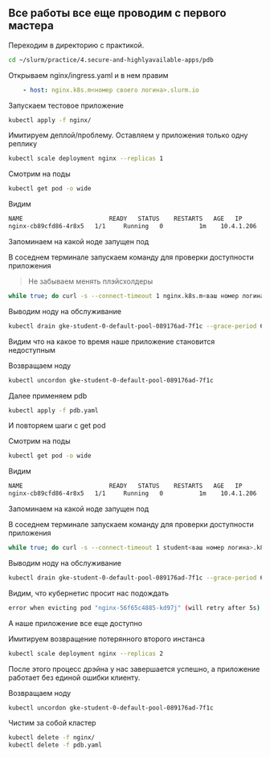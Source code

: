 ## Все работы все еще проводим с первого мастера

Переходим в директорию с практикой.
```bash
cd ~/slurm/practice/4.secure-and-highlyavailable-apps/pdb
```

Открываем nginx/ingress.yaml
и в нем правим 
```yaml
    - host: nginx.k8s.m<номер своего логина>.slurm.io
```

Запускаем тестовое приложение
```bash
kubectl apply -f nginx/
```

Имитируем деплой/проблему.
Оставляем у приложения только одну реплику
```bash
kubectl scale deployment nginx --replicas 1
```

Смотрим на поды
```bash
kubectl get pod -o wide
```

Видим
```bash
NAME                        READY   STATUS    RESTARTS   AGE   IP           NODE                                       NOMINATED NODE
nginx-cb89cfd86-4r8x5   1/1     Running   0          1m    10.4.1.206   gke-student-0-default-pool-09e231b7-n3pl   <none>
```
Запоминаем на какой ноде запущен под

В соседнем терминале запускаем команду для проверки доступности приложения
> Не забываем менять плэйсхолдеры
```bash
while true; do curl -s --connect-timeout 1 nginx.k8s.m<ваш номер логина>.slurm.io -i | grep '200 OK' 2>&1 > /dev/null; if [ $? -eq 0 ]; then echo OK; else echo FAIL; fi; sleep 1; done
```

Выводим ноду на обслуживание
```bash
kubectl drain gke-student-0-default-pool-089176ad-7f1c --grace-period 60 --delete-local-data --ignore-daemonsets --force
```
Видим что на какое то время наше приложение становится недоступным

Возвращаем ноду
```bash
kubectl uncordon gke-student-0-default-pool-089176ad-7f1c
```

Далее применяем pdb
```bash
kubectl apply -f pdb.yaml
```
И повторяем шаги с get pod

Смотрим на поды
```bash
kubectl get pod -o wide
```
Видим
```bash
NAME                        READY   STATUS    RESTARTS   AGE   IP           NODE                                       NOMINATED NODE
nginx-cb89cfd86-4r8x5   1/1     Running   0          1m    10.4.1.206   gke-student-0-default-pool-09e231b7-n3pl   <none>
```
Запоминаем на какой ноде запущен под

В соседнем терминале запускаем команду для проверки доступности приложения
```bash
while true; do curl -s --connect-timeout 1 student<ваш номер логина>.k8s.slurm.io -i | grep '200 OK' 2>&1 > /dev/null; if [ $? -eq 0 ]; then echo OK; else echo FAIL; fi; sleep 1; done
```

Выводим ноду на обслуживание
```bash
kubectl drain gke-student-0-default-pool-089176ad-7f1c --grace-period 60 --delete-local-data --ignore-daemonsets --force
```

Видим, что кубернетис просит нас подождать
```bash
error when evicting pod "nginx-56f65c4885-kd97j" (will retry after 5s): Cannot evict pod as it would violate the pod's disruption budget.
```
А наше приложение все еще доступно

Имитируем возвращение потерянного второго инстанса
```bash
kubectl scale deployment nginx --replicas 2
```

После этого процесс дрэйна у нас завершается успешно,
а приложение работает без единой ошибки клиенту.

Возвращаем ноду
```bash
kubectl uncordon gke-student-0-default-pool-089176ad-7f1c
```

Чистим за собой кластер
```bash
kubectl delete -f nginx/
kubectl delete -f pdb.yaml
```
